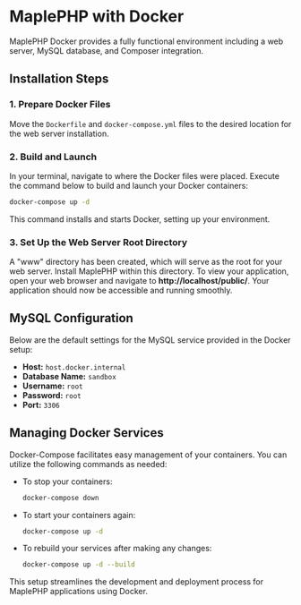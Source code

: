 # MaplePHP with Docker

MaplePHP Docker provides a fully functional environment including a web server, MySQL database, and Composer integration.

## Installation Steps

### 1. Prepare Docker Files
Move the `Dockerfile` and `docker-compose.yml` files to the desired location for the web server installation.

### 2. Build and Launch
In your terminal, navigate to where the Docker files were placed. Execute the command below to build and launch your Docker containers:

```sh
docker-compose up -d
```

This command installs and starts Docker, setting up your environment.

### 3. Set Up the Web Server Root Directory
A "www" directory has been created, which will serve as the root for your web server. Install MaplePHP within this directory. To view your application, open your web browser and navigate to **http://localhost/public/**. Your application should now be accessible and running smoothly.


## MySQL Configuration
Below are the default settings for the MySQL service provided in the Docker setup:

- **Host:** `host.docker.internal`
- **Database Name:** `sandbox`
- **Username:** `root`
- **Password:** `root`
- **Port:** `3306`

## Managing Docker Services
Docker-Compose facilitates easy management of your containers. You can utilize the following commands as needed:

- To stop your containers:
  
  ```sh
  docker-compose down
  ```
  
- To start your containers again:
  
  ```sh
  docker-compose up -d
  ```
  
- To rebuild your services after making any changes:
  
  ```sh
  docker-compose up -d --build
  ```

This setup streamlines the development and deployment process for MaplePHP applications using Docker.